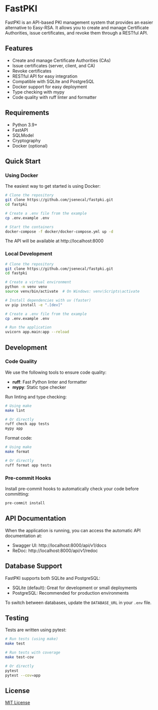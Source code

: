 # FastPKI

FastPKI is an API-based PKI management system that provides an easier alternative to Easy-RSA. It allows you to create and manage Certificate Authorities, issue certificates, and revoke them through a RESTful API.

## Features

- Create and manage Certificate Authorities (CAs)
- Issue certificates (server, client, and CA)
- Revoke certificates
- RESTful API for easy integration
- Compatible with SQLite and PostgreSQL
- Docker support for easy deployment
- Type checking with mypy
- Code quality with ruff linter and formatter

## Requirements

- Python 3.9+
- FastAPI
- SQLModel
- Cryptography
- Docker (optional)

## Quick Start

### Using Docker

The easiest way to get started is using Docker:

```bash
# Clone the repository
git clone https://github.com/jsenecal/fastpki.git
cd fastpki

# Create a .env file from the example
cp .env.example .env

# Start the containers
docker-compose -f docker/docker-compose.yml up -d
```

The API will be available at http://localhost:8000

### Local Development

```bash
# Clone the repository
git clone https://github.com/jsenecal/fastpki.git
cd fastpki

# Create a virtual environment
python -m venv venv
source venv/bin/activate  # On Windows: venv\Scripts\activate

# Install dependencies with uv (faster)
uv pip install -e ".[dev]"

# Create a .env file from the example
cp .env.example .env

# Run the application
uvicorn app.main:app --reload
```

## Development

### Code Quality

We use the following tools to ensure code quality:

- **ruff**: Fast Python linter and formatter
- **mypy**: Static type checker

Run linting and type checking:

```bash
# Using make
make lint

# Or directly
ruff check app tests
mypy app
```

Format code:

```bash
# Using make
make format

# Or directly
ruff format app tests
```

### Pre-commit Hooks

Install pre-commit hooks to automatically check your code before committing:

```bash
pre-commit install
```

## API Documentation

When the application is running, you can access the automatic API documentation at:

- Swagger UI: http://localhost:8000/api/v1/docs
- ReDoc: http://localhost:8000/api/v1/redoc

## Database Support

FastPKI supports both SQLite and PostgreSQL:

- SQLite (default): Great for development or small deployments
- PostgreSQL: Recommended for production environments

To switch between databases, update the `DATABASE_URL` in your `.env` file.

## Testing

Tests are written using pytest:

```bash
# Run tests (using make)
make test

# Run tests with coverage
make test-cov

# Or directly
pytest
pytest --cov=app
```

## License

[MIT License](LICENSE)